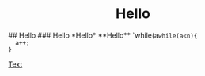 <h1 align="center"> Hello </h1>
## Hello
### Hello
*Hello*
**Hello**
`while(a<n){
  a++;
}`

```
while(a<n){
  a++;
}
```
[Text](https://youtube.com)
